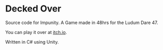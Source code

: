 # Decked Over

Source code for Impunity. A Game made in 48hrs for the Ludum Dare 47.

You can play it over at [itch.io](https://haustgeirr.itch.io/impunity).

Written in C# using Unity.